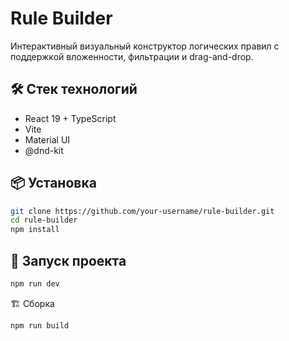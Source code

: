 # Rule Builder

Интерактивный визуальный конструктор логических правил с поддержкой вложенности, фильтрации и drag-and-drop.

## 🛠️ Стек технологий

- React 19 + TypeScript
- Vite
- Material UI
- @dnd-kit

## 📦 Установка

```bash
git clone https://github.com/your-username/rule-builder.git
cd rule-builder
npm install
```

## 🧪 Запуск проекта
```bash
npm run dev
```
🏗️ Сборка
```bash
npm run build
```



